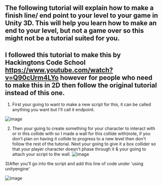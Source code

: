 ## The following tutorial will explain how to make a finish line/ end point to your level to your game in Unity 3D. This will help you learn how to make an end to your level, but not a game over so this might not be a tutorial suited for you.
## I followed this tutorial to make this by Hackingtons Code School https://www.youtube.com/watch?v=Q90cUrm4LYo however for people who need to make this in 2D then follow the original tutorial instead of this one.
1) First your going to want to make a new script for this, it can be called anything you want but I'll call it endpoint.

![image](https://github.com/user-attachments/assets/7aa07eba-d2cc-4929-aee0-514d54e5b62a)

2) Then your going to create something for your character to interact with or in this collide with so I made a wall for this collide with(note, if you don't plan on having it collide to progress to a new level then don't follow the rest of the tutorial. Next your going to give it a box collider so that your player character doesn't phase through it & your going to attach your script to the wall.
   ![image](https://github.com/user-attachments/assets/14c21d26-8b31-44ab-8c03-a0e9f81e791b)

3)After you'll go into the script and add this line of code under 'using unityengine' 

![image](https://github.com/user-attachments/assets/b4482411-e6fc-4c26-ace9-672db1e3a759)

